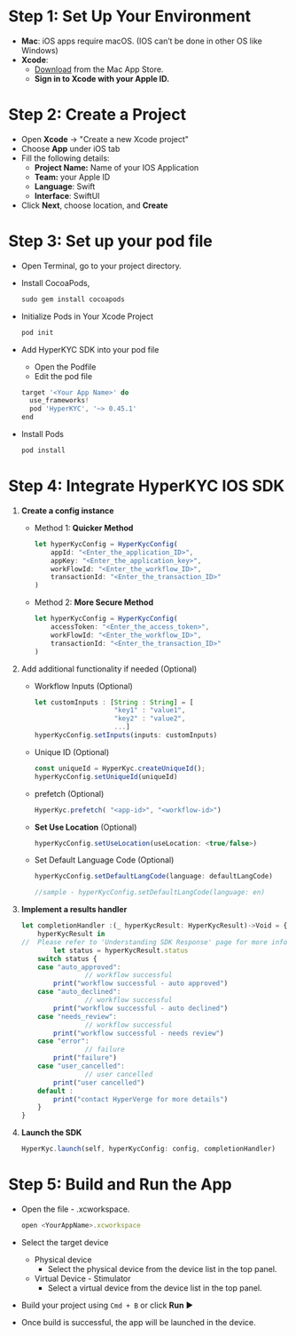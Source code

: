 # Step 1: Set Up Your Environment

- **Mac**: iOS apps require macOS. (IOS can’t be done in other OS like Windows)
- **Xcode**:
    - [Download](https://apps.apple.com/us/app/xcode/id497799835?mt=12) from the Mac App Store.
    - **Sign in to Xcode with your Apple ID.**

# Step 2: Create a Project

- Open **Xcode** →  "Create a new Xcode project"
- Choose **App** under iOS tab
- Fill the following details:
    - **Project Name:** Name of your IOS Application
    - **Team:** your Apple ID
    - **Language**: Swift
    - **Interface**: SwiftUI
- Click **Next**, choose location, and **Create**

# Step 3: Set up your pod file

- Open Terminal, go to your project directory.
- Install CocoaPods,
    
    ```jsx
    sudo gem install cocoapods
    ```
    
- Initialize Pods in Your Xcode Project
    
    ```jsx
    pod init
    ```
    
- Add HyperKYC SDK into your pod file
    - Open the Podfile
    - Edit the pod file
    
    ```jsx
    target '<Your App Name>' do
      use_frameworks!
      pod 'HyperKYC', '~> 0.45.1'
    end
    ```
    
- Install Pods
    
    ```jsx
    pod install
    ```
    

# Step 4: Integrate HyperKYC IOS SDK

1. **Create a config instance**
    - Method 1: **Quicker Method**
        
        ```jsx
        let hyperKycConfig = HyperKycConfig(
        	appId: "<Enter_the_application_ID>",
        	appKey: "<Enter_the_application_key>",
        	workFlowId: "<Enter_the_workflow_ID>", 
        	transactionId: "<Enter_the_transaction_ID>"
        )
        ```
        
    - Method 2: **More Secure Method**
        
        ```jsx
        let hyperKycConfig = HyperKycConfig(
        	accessToken: "<Enter_the_access_token>",
        	workFlowId: "<Enter_the_workflow_ID>", 
        	transactionId: "<Enter_the_transaction_ID>"
        )
        ```
        
2. Add additional functionality if needed (Optional)
    - Workflow Inputs (Optional)
        
        ```jsx
        let customInputs : [String : String] = [
        					"key1" : "value1", 
        					"key2" : "value2",
        					...]
        hyperKycConfig.setInputs(inputs: customInputs)
        ```
        
    - Unique ID (Optional)
        
        ```jsx
        const uniqueId = HyperKyc.createUniqueId(); 
        hyperKycConfig.setUniqueId(uniqueId)
        ```
        
    - prefetch (Optional)
        
        ```jsx
        HyperKyc.prefetch( "<app-id>", "<workflow-id>")
        ```
        
    - **Set Use Location** (Optional)
        
        ```jsx
        hyperKycConfig.setUseLocation(useLocation: <true/false>)
        ```
        
    - Set Default Language Code (Optional)
        
        ```jsx
        hyperKycConfig.setDefaultLangCode(language: defaultLangCode)
        
        //sample - hyperKycConfig.setDefaultLangCode(language: en)
        ```
        
3. **Implement a results handler**
    
    ```jsx
    let completionHandler :(_ hyperKycResult: HyperKycResult)->Void = {
        hyperKycResult in
    //  Please refer to 'Understanding SDK Response' page for more info
    		let status = hyperKycResult.status
        switch status {
        case "auto_approved":
    				// workflow successful
            print("workflow successful - auto approved")
        case "auto_declined":
    				// workflow successful
            print("workflow successful - auto declined")
        case "needs_review":
    				// workflow successful
            print("workflow successful - needs review")
        case "error":
    				// failure
            print("failure")
        case "user_cancelled":
    				// user cancelled
            print("user cancelled")
        default :
            print("contact HyperVerge for more details")
        }
    }
    ```
    
4. **Launch the SDK**
    
    ```jsx
    HyperKyc.launch(self, hyperKycConfig: config, completionHandler)
    ```
    

# Step 5: Build and Run the App

- Open the file - <YourAppName>.xcworkspace.
    
    ```jsx
    open <YourAppName>.xcworkspace
    ```
    
- Select the target device
    - Physical device
        - Select the physical device from the device list in the top panel.
    - Virtual Device - Stimulator
        - Select a virtual device from the device list in the top panel.
- Build your project using `Cmd + B` or click **Run** ▶️
- Once build is successful, the app will be launched in the device.